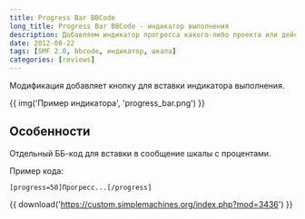 ```yaml
---
title: Progress Bar BBCode
long_title: Progress Bar BBCode - индикатор выполнения
description: Добавляем индикатор прогресса какого-либо проекта или действия.
date: 2012-08-22
tags: [SMF 2.0, bbcode, индикатор, шкала]
categories: [reviews]
---
```


Модификация добавляет кнопку для вставки индикатора выполнения.

<!-- more -->

{{ img('Пример индикатора', 'progress_bar.png') }}

## Особенности

Отдельный ББ-код для вставки в сообщение шкалы с процентами.

Пример кода:

```bbcode
[progress=50]Прогресс...[/progress]
```

{{ download('https://custom.simplemachines.org/index.php?mod=3436') }}
